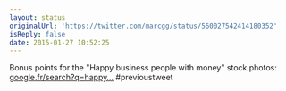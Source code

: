 ```yaml
---
layout: status
originalUrl: 'https://twitter.com/marcgg/status/560027542414180352'
isReply: false
date: 2015-01-27 10:52:25
---
```


Bonus points for the "Happy business people with money" stock photos: [google.fr/search?q=happy…](https://www.google.fr/search?q=happy+business+people+with+money&safe=off&espv=2&biw=1360&bih=767&source=lnms&tbm=isch&sa=X&ei=023HVIOyPMjdPfSQgOAH&ved=0CAYQ_AUoAQ) #previoustweet
